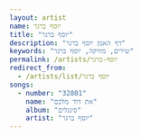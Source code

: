```yaml
---
layout: artist
name: יוסף ברגר
title: "יוסף ברגר"
description: "דף האמן יוסף ברגר"
keywords: "שירים, מוזיקה, יוסף ברגר"
permalink: /artists/יוסף-ברגר
redirect_from:
  - /artists/list/יוסף ברגר
songs:
  - number: "32801"
    name: "את דוד מלכם"
    album: "סינגלים"
    artist: "יוסף ברגר"
---
```

